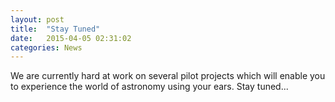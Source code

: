 ```yaml
---
layout: post
title:  "Stay Tuned"
date:   2015-04-05 02:31:02
categories: News
---
```


We are currently hard at work on several pilot projects which will enable you to experience the world of astronomy using your ears. Stay tuned...
